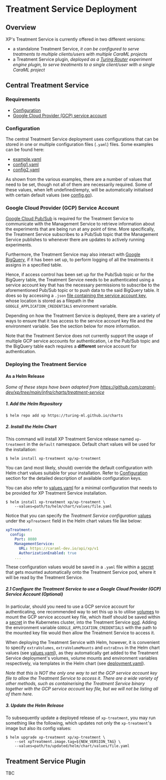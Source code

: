 # Treatment Service Deployment

## Overview
XP's Treatment Service is currently offered in two different versions:

- a standalone Treatment Service, *it can be configured to serve treatments to multiple clients/users with multiple 
  CaraML projects*
- a Treatment Service plugin, *deployed as a [Turing Router](https://github.com/caraml-dev/turing) experiment engine 
  plugin, to serve treatments to a single client/user with a single CaraML project*

## Central Treatment Service

### Requirements
- [Configuration](#configuration)
- [Google Cloud Provider (GCP) service account](#google-cloud-provider-gcp-service-account)

### Configuration
The central Treatment Service deployment uses configurations that can be stored in one or multiple 
configuration files (`.yaml`) files. Some examples can be found here:

- [example.yaml](https://github.com/caraml-dev/xp/blob/f5eb2bd3c3ce301f392a1120232748a9255ab998/treatment-service/config/example.yaml)
- [config1.yaml](https://github.com/caraml-dev/xp/blob/f5eb2bd3c3ce301f392a1120232748a9255ab998/treatment-service/testdata/config1.yaml)
- [config2.yaml](https://github.com/caraml-dev/xp/blob/f5eb2bd3c3ce301f392a1120232748a9255ab998/treatment-service/testdata/config2.yaml)

As shown from the various examples, there are a number of values that need to be set, though not all of them 
are necessarily required. Some of these values, when left undefined/empty, will be automatically initialised with 
certain default values (see 
[config.go](https://github.com/caraml-dev/xp/blob/f5eb2bd3c3ce301f392a1120232748a9255ab998/treatment-service/config/config.go#L22)).

### Google Cloud Provider (GCP) Service Account
[Google Cloud Pub/Sub](https://cloud.google.com/pubsub/docs/overview) is required for the Treatment Service to 
communicate with the Management Service to retrieve information about the experiments that are being run at any point 
of time. More specifically, the Treatment Service subscribes to a Pub/Sub topic that the Management Service 
publishes to whenever there are updates to actively running experiments.

Furthermore, the Treatment Service may also interact with [Google BigQuery](https://cloud.google.com/bigquery), if 
it has been set up, to perform logging of all the treatments it assigns in a specified table.

Hence, if access control has been set up for the Pub/Sub topic or for the BigQuery table, the Treatment Service needs 
to be authenticated using a service account key that has the necessary permissions to subscribe to the aforementioned 
Pub/Sub topic or to push data to the said BigQuery table. It does so by accessing a `.json` 
[file containing the service account key](https://cloud.google.com/iam/docs/creating-managing-service-account-keys), 
whose location is stored as a filepath in the `GOOGLE_APPLICATION_CREDENTIALS` environment variable. 

Depending on how the Treatment Service is deployed, there are a variety of ways to ensure that it has access to 
the service account key file and the environment variable. See the section below for more information.

Note that the Treatment Service does not currently support the usage of multiple GCP service accounts for 
authentication, i.e the Pub/Sub topic and the BigQuery table each requires a **different** service account for 
authentication.

### Deploying the Treatment Service

#### As a Helm Release

*Some of these steps have been adapted from https://github.com/caraml-dev/xp/tree/main/infra/charts/treatment-service*

##### 1. Add the Helm Repository

```shell
$ helm repo add xp https://turing-ml.github.io/charts
```

##### 2. Install the Helm Chart

This command will install XP Treatment Service release named `xp-treatment` in the `default` namespace.
Default chart values will be used for the installation:
```shell
$ helm install xp-treatment xp/xp-treatment
```

You can (and most likely, should) override the default configuration with Helm chart values suitable for your 
installation. Refer to [Configuration](https://github.com/caraml-dev/xp/tree/main/infra/charts/treatment-service#configuration) section for the detailed description of available configuration keys.

You can also refer to [values.yaml](https://github.com/caraml-dev/xp/tree/main/infra/charts/treatment-service/values.yaml)
for a minimal configuration that needs to be provided for XP Treatment Service installation.

```shell
$ helm install xp-treatment xp/xp-treatment \
    --values=path/to/helm/chart/values/file.yaml
```

Notice that you can specify the *Treatment Service configuration* [values](#configuration) under the `xpTreatment` 
field in the Helm chart values file like below: 

```yaml
xpTreatment:
  config:
    Port: 8080
    ManagementService:
      URL: https://caraml-dev.io/api/xp/v1
      AuthorizationEnabled: true
    ...
```

These configuration values would be saved in a `.yaml` file within a 
[secret](https://kubernetes.io/docs/concepts/configuration/secret/) that gets mounted automatically onto the 
Treatment Service pod, where it will be read by the Treatment Service.

##### 2.1 Configure the Treatment Service to use a Google Cloud Provider (GCP) Service Account (Optional) 

In particular, should you need to use a GCP service account for authenticating, one recommended way to set this up 
is to utilise [volumes](https://kubernetes.io/docs/concepts/storage/volumes/) to mount the GCP service account key file, 
which itself should be saved within a [secret](https://kubernetes.io/docs/concepts/configuration/secret/) in the 
Kubernetes cluster, into the Treatment Service [pod](https://kubernetes.io/docs/concepts/workloads/pods/). Adding the 
environment variable `GOOGLE_APPLICATION_CREDENTIALS` with the path to the mounted key file would then allow the 
Treatment Service to access it.

When deploying the Treatment Service with Helm, however, it is convenient to specify `extraVolumes`, 
`extraVolumeMounts` and `extraEnvs` in the Helm chart values (see
[values.yaml](https://github.com/caraml-dev/xp/blob/f5eb2bd3c3ce301f392a1120232748a9255ab998/infra/charts/treatment-service/values.yaml#L59)), as they 
automatically get added to the Treatment 
Service deployment's volumes, volume mounts and environment variables respectively, via templates in the Helm chart 
(see 
[deployment.yaml](https://github.com/caraml-dev/xp/blob/f5eb2bd3c3ce301f392a1120232748a9255ab998/infra/charts/treatment-service/templates/deployment.yaml#L37)).

*Note that this is NOT the only one way to set the GCP service account key file to allow the Treatment Service to
access it. There are a wide variety of other methods, such as containerising the Treatment Service binary together with 
the GCP service account key file, but we will not be listing all of them here.*

##### 3. Update the Helm Release

To subsequently update a deployed release of `xp-treatment`, you may run something like the following, which updates 
not only the `xp-treatment`'s image but also its config values:

```shell
$ helm upgrade xp-treatment xp/xp-treatment \
    --set xpTreatment.image.tag=${NEW_VERSION_TAG} \
    --values=path/to/updated/helm/chart/values/file.yaml
```

## Treatment Service Plugin 
TBC